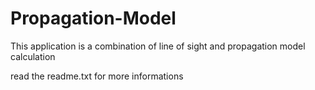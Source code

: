 # Propagation-Model
This application is a combination of line of sight and propagation model calculation 

read the readme.txt for more informations 
